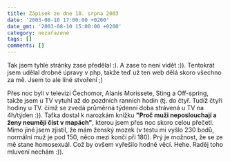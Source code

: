 ```yaml
---
title: Zápisek ze dne 10. srpna 2003
date: '2003-08-10 17:00:00 +0200'
date_gmt: '2003-08-10 15:00:00 +0200'
category: nezařazené
tags: []
comments: []
---
```

<p>Tak jsem tyhle stránky zase předělal :). A zase to není vidět :)). Tentokrát jsem udělal drobné úpravy v php,  takže teď už ten web dělá skoro všechno za mě. Jsem to ale líné stvoření ;)</p>
<p>Přes noc byli v televizi Čechomor, Alanis Morissete, Sting a Off-spring, takže jsem u TV vytuhl až do pozdních  ranních hodin (tj. do čtyř. Tudíž čtyři hodiny u TV. čímž se zvedá průměrná týdenní doba strávená u TV na 4h/týden :)).  Taťka dostal k narozkám knížku <span style="font-weight:bold">&quot;Proč muži neposlouchají a ženy neumějí číst v mapách&quot;</span>, kterou  jsem přes noc skoro celou přečetl. Mimo jiné jsem zjistil, že mám ženský mozek (v testu mi vyšlo 230 bodů, normální  muž je pod 150, něco mezi končí při 180). Prý je možnost, že se ze mě stane homosexuál. Což by ovšem vyřešilo hodně věcí.  Hehe. Raděj toho mluvení nechám :)).</p>
